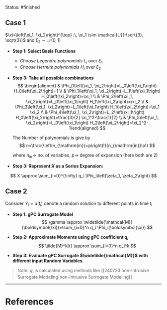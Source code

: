 Status: #finished 
## Case 1 
$\xi=\left(\xi_1, \xi_2\right)^{\top} ;\, \xi_1 \sim \mathcal{U}(-\sqrt{3}, \sqrt{3})$ and $\xi_2 \sim \mathcal{N}(0,1)$
- **Step 1: Select Basis Functions**
	- *Choose Legendre polynomials* $L_i$ over $\xi_1$
	- *Choose Hermite polynomials* $H_i$ over $\xi_2$
- **Step 3: Take all possible combinations**
$$
\begin{aligned}
& \Phi_0\left(\xi_1, \xi_2\right)=L_0\left(\xi_1\right) H_0\left(\xi_2\right)=1 \\
& \Phi_1\left(\xi_1, \xi_2\right)=L_1\left(\xi_1\right) H_0\left(\xi_2\right)=\xi_1 \\
& \Phi_2\left(\xi_1, \xi_2\right)=L_0\left(\xi_1\right) H_1\left(\xi_2\right)=\xi_2 \\
& \Phi_3\left(\xi_1, \xi_2\right)=L_1\left(\xi_1\right) H_1\left(\xi_2\right)=\xi_1 \xi_2 \\
& \Phi_4\left(\xi_1, \xi_2\right)=L_2\left(\xi_1\right) H_0\left(\xi_2\right)=\frac{3}{2} \xi_1^2-\frac{1}{2} \\
& \Phi_5\left(\xi_1, \xi_2\right)=L_0\left(\xi_1\right) H_2\left(\xi_2\right)=\xi_2^2-1\end{aligned}
$$

	The Number of polynomials is give by
$$
n=\frac{\left(n_{\mathrm{in}}+p\right)!}{n_{\mathrm{in}}!p!}
$$

	where $n_\text{in}\rightarrow$ no. of variables, $p\rightarrow$ degree of expansion (here both are $2$)
- **Step 3: Represent $X$ as a Series Expansion:**

$$
X \approx \sum_{i=0}^{\infty} q_i \Phi_i\left(\zeta_1, \zeta_2\right)
$$

## Case 2 
Consider $Y_i=u(t_i)$ denote a random solution to different points in time $t_i$ 
- **Step 1: gPC Surrogate Model**   
$$
\gamma \approx \widetilde{\mathcal{M}}(\boldsymbol{\xi})=\sum_{i=0}^n q_i \Phi_i(\boldsymbol{\xi})
$$

- **Step 2: Approximate Moments using gPC coefficient $q_i$**
$$
\tilde{M}^k[r] \approx \sum_{i=0}^n q_i^k
$$

- **Step 3: Evaluate gPC Surrogate $\widetilde{\mathcal{M}}$ with different input Random Variables.**

> Note:  $q_i$ is calculated using methods like [[240723 non-Intrusive Surrogate Modeling|non-Intrusive Surrogate Modeling]]



---
# References
